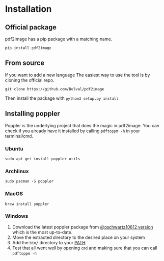 # Installation

## Official package

pdf2image has a pip package with a matching name.

`pip install pdf2image`

## From source

If you want to add a new language The easiest way
to use the tool is by cloning the official repo.

`git clone https://github.com/Belval/pdf2image`

Then install the package with `python3 setup.py install`

## Installing poppler

Poppler is the underlying project that does the magic in pdf2image. You can check if you already have it installed by calling `pdftoppm -h` in your terminal/cmd.

### Ubuntu

`sudo apt-get install poppler-utils`

### Archlinux

`sudo pacman -S poppler`

### MacOS

`brew install poppler`

### Windows

1. Download the latest poppler package from [@oschwartz10612 version](https://github.com/oschwartz10612/poppler-windows/releases/) which is the most up-to-date.
2. Move the extracted directory to the desired place on your system
3. Add the `bin/` directory to your [PATH](https://www.architectryan.com/2018/03/17/add-to-the-path-on-windows-10/)
4. Test that all went well by opening `cmd` and making sure that you can call `pdftoppm -h`
